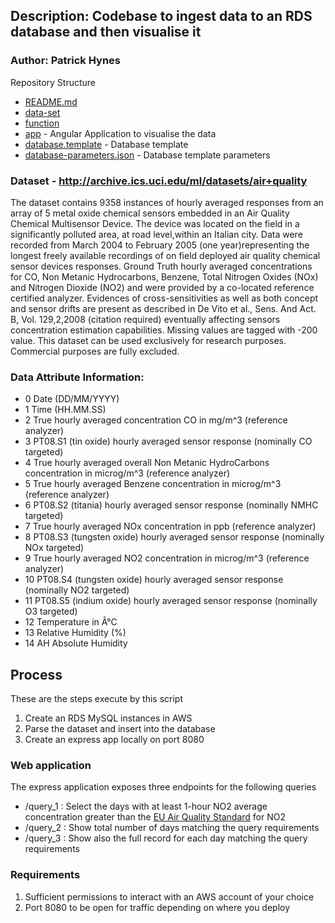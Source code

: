 ## Description: Codebase to ingest data to an RDS database and then visualise it

### Author: Patrick Hynes

Repository Structure

 * [README.md](README.md)
 * [data-set](data-set)
 * [function](function.py)
 * [app](app) - Angular Application to visualise the data 
 * [database.template](database.template) - Database template
 * [database-parameters.json](database-parameters.json) - Database template parameters

### Dataset - http://archive.ics.uci.edu/ml/datasets/air+quality

The dataset contains 9358 instances of hourly averaged responses from an array of 5 metal oxide chemical sensors embedded in an Air Quality Chemical Multisensor Device. The device was located on the field in a significantly polluted area, at road level,within an Italian city. Data were recorded from March 2004 to February 2005 (one year)representing the longest freely available recordings of on field deployed air quality chemical sensor devices responses. Ground Truth hourly averaged concentrations for CO, Non Metanic Hydrocarbons, Benzene, Total Nitrogen Oxides (NOx) and Nitrogen Dioxide (NO2) and were provided by a co-located reference certified analyzer. Evidences of cross-sensitivities as well as both concept and sensor drifts are present as described in De Vito et al., Sens. And Act. B, Vol. 129,2,2008 (citation required) eventually affecting sensors concentration estimation capabilities. Missing values are tagged with -200 value.
This dataset can be used exclusively for research purposes. Commercial purposes are fully excluded.


### Data Attribute Information:

* 0 Date (DD/MM/YYYY)
* 1 Time (HH.MM.SS)
* 2 True hourly averaged concentration CO in mg/m^3 (reference analyzer)
* 3 PT08.S1 (tin oxide) hourly averaged sensor response (nominally CO targeted)
* 4 True hourly averaged overall Non Metanic HydroCarbons concentration in microg/m^3 (reference analyzer)
* 5 True hourly averaged Benzene concentration in microg/m^3 (reference analyzer)
* 6 PT08.S2 (titania) hourly averaged sensor response (nominally NMHC targeted)
* 7 True hourly averaged NOx concentration in ppb (reference analyzer)
* 8 PT08.S3 (tungsten oxide) hourly averaged sensor response (nominally NOx targeted)
* 9 True hourly averaged NO2 concentration in microg/m^3 (reference analyzer)
* 10 PT08.S4 (tungsten oxide) hourly averaged sensor response (nominally NO2 targeted)
* 11 PT08.S5 (indium oxide) hourly averaged sensor response (nominally O3 targeted)
* 12 Temperature in Â°C
* 13 Relative Humidity (%)
* 14 AH Absolute Humidity


## Process

These are the steps execute by this script

1. Create an RDS MySQL instances in AWS
2. Parse the dataset and insert into the database
3. Create an express app locally on port 8080 


### Web application

The express application exposes three endpoints for the following queries

* /query_1 : Select the days with at least 1-hour NO2 average concentration greater than the [EU Air Quality Standard](http://ec.europa.eu/environment/air/quality/standards.htm) for NO2
* /query_2 : Show total number of days matching the query requirements
* /query_3 : Show also the full record for each day matching the query requirements


### Requirements

1. Sufficient permissions to interact with an AWS account of your choice
2. Port 8080 to be open for traffic depending on where you deploy

